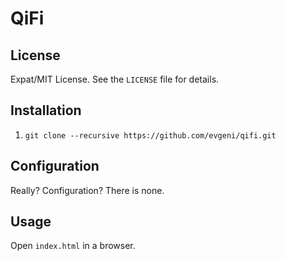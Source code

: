 QiFi
========

License
-------
Expat/MIT License. See the `LICENSE` file for details.

Installation
------------
1. `git clone --recursive https://github.com/evgeni/qifi.git`

Configuration
-------------
Really? Configuration? There is none.

Usage
-----
Open `index.html` in a browser.
